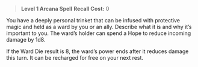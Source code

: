 > **Level 1 Arcana Spell**
> **Recall Cost:** 0

You have a deeply personal trinket that can be infused with protective magic and held as a ward by you or an ally. Describe what it is and why it’s important to you. The ward’s holder can spend a Hope to reduce incoming damage by 1d8.

If the Ward Die result is 8, the ward’s power ends after it reduces damage this turn. It can be recharged for free on your next rest.
